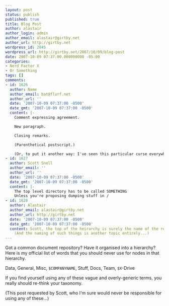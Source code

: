 ```yaml
---
layout: post
status: publish
published: true
title: Blog Post
author: alastair
author_login: admin
author_email: alastair@girtby.net
author_url: http://girtby.net
wordpress_id: 2045
wordpress_url: http://girtby.net/2007/10/09/blog-post
date: 2007-10-09 07:37:00.000000000 -05:00
categories:
- Nerd Factor X
- Or Something
tags: []
comments:
- id: 1626
  author: Name
  author_email: bat@flurf.net
  author_url: ''
  date: '2007-10-09 07:37:00 -0500'
  date_gmt: '2007-10-09 07:37:00 -0500'
  content: |-
    Comment expressing agreement.

    New paragraph.

    Closing remarks.

    (Parenthetical postscript.)

    (Or, to put it another way: I've seen this particular curse everywhere I work, and it drives me insane.  Unfortunately, repositories get set up at precisely the point in time when the people setting them up know the least about them.  Naming things is *hard*.  I guess that's why.)
- id: 1627
  author: Scott Snell
  author_email: ''
  author_url: ''
  date: '2007-10-09 07:37:00 -0500'
  date_gmt: '2007-10-09 07:37:00 -0500'
  content: |-
    The top level directory has to be called SOMETHING
    Unless you're proposing dumping stuff in /
- id: 1628
  author: Alastair
  author_email: alastair@girtby.net
  author_url: http://girtby.net
  date: '2007-10-09 07:37:00 -0500'
  date_gmt: '2007-10-09 07:37:00 -0500'
  content: Scott, the top of the heirarchy is surely the name of the repository itself?
    (And the naming of such things is another topic entirely...)
---
```

Got a common document repository? Have it organised into a hierarchy? Here is my official list of words that you should never use for nodes in that hierarchy.

Data, General, Misc, `$COMPANYNAME`, Stuff, Docs, Team, `$X`-Drive

If you find yourself using any of these vague and overly-generic terms, you really should re-think your taxonomy.

(This post requested by Scott, who I'm sure would never be responsible for using any of these...)
